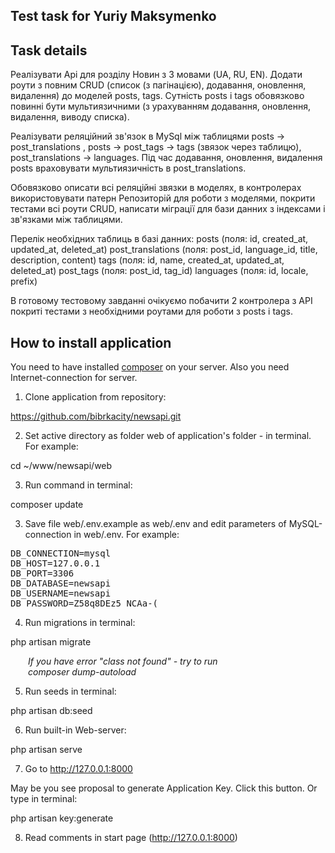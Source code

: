<h2>Test task for Yuriy Maksymenko </h2>


## Task details

Реалізувати Api для розділу Новин з 3 мовами (UA, RU, EN). Додати роути з
повним CRUD (список (з пагінацією), додавання, оновлення, видалення) до
моделей posts, tags. Сутність posts і tags обовязково повинні бути
мультиязичними (з урахуванням додавання, оновлення, видалення, виводу
списка). 

Реалізувати реляційний зв'язок в MySql між таблицями posts ->
post_translations , posts -> post_tags -> tags (звязок через таблицю),
post_translations -> languages. Під час додавання, оновлення, видалення posts
враховувати мультиязичність в post_translations.

Обовязково описати всі реляційні звязки в моделях, в контролерах
використовувати патерн Репозиторій для роботи з моделями, покрити тестами
всі роути CRUD, написати міграції для бази данних з індексами і зв'язками між
таблицями.

Перелік необхідних таблиць в базі данних:
posts (поля: id, created_at, updated_at, deleted_at)
post_translations (поля: post_id, language_id, title, description, content)
tags (поля: id, name, created_at, updated_at, deleted_at)
post_tags (поля: post_id, tag_id)
languages (поля: id, locale, prefix)

В готовому тестовому завданні очікуємо побачити 2 контролера з API покриті
тестами з необхідними роутами для роботи з posts і tags.


## How to install application 

You need to have installed <a href="https://getcomposer.org/download/">composer</a> on your server. Also you need Internet-connection for server. 

1. Clone application from repository:

https://github.com/bibrkacity/newsapi.git

2. Set active directory as folder web of application's folder - in terminal. For example:

cd ~/www/newsapi/web

3. Run command in terminal:

composer update

3. Save  file web/.env.example as web/.env and edit parameters of MySQL-connection in web/.env. For example:

<pre>DB_CONNECTION=mysql
DB_HOST=127.0.0.1
DB_PORT=3306
DB_DATABASE=newsapi
DB_USERNAME=newsapi
DB_PASSWORD=Z58q8DEz5_NCAa-(</pre>

4. Run migrations in terminal:

php artisan migrate

<p style="font-style:italic;margin-left:2em">If you have error "class not found" - try to run <br />composer dump-autoload</p>

5. Run seeds in terminal:

php artisan db:seed

6. Run built-in Web-server:

php artisan serve

7. Go to http://127.0.0.1:8000

May be you see proposal to generate Application Key. Click this button. Or type in terminal:

php artisan key:generate

8. Read comments in start page (http://127.0.0.1:8000)




